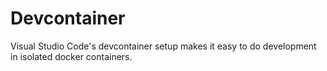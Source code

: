 # Devcontainer

Visual Studio Code's devcontainer setup makes it easy to do development in isolated docker containers.
